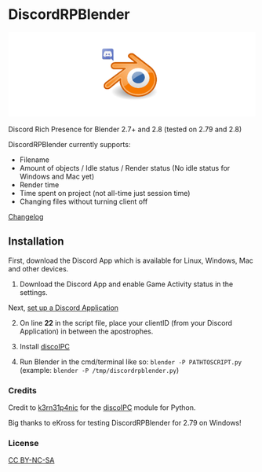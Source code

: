 # DiscordRPBlender

![Logo](https://raw.githubusercontent.com/An0n3m0us/DiscordRPBlender/master/images/DiscordRPBlender.png)

Discord Rich Presence for Blender 2.7+ and 2.8 (tested on 2.79 and 2.8)

DiscordRPBlender currently supports:
- Filename
- Amount of objects / Idle status / Render status (No idle status for Windows and Mac yet)
- Render time
- Time spent on project (not all-time just session time)
- Changing files without turning client off

[Changelog](https://github.com/An0n3m0us/DiscordRPBlender/wiki/Changelog)

## Installation

First, download the Discord App which is available for Linux, Windows, Mac and other devices.

1. Download the Discord App and enable Game Activity status in the settings.

Next, [set up a Discord Application](https://github.com/An0n3m0us/DiscordRPBlender/wiki/Creating-a-Discord-Application)

2. On line **22** in the script file, place your clientID (from your Discord Application) in between the apostrophes.

3. Install [discoIPC](https://github.com/k3rn31p4nic/discoIPC)

4. Run Blender in the cmd/terminal like so: `blender -P PATHTOSCRIPT.py` (example: `blender -P /tmp/discordrpblender.py`)

### Credits

Credit to [k3rn31p4nic](https://github.com/k3rn31p4nic/) for the [discoIPC](https://github.com/k3rn31p4nic/discoIPC) module for Python.

Big thanks to eKross for testing DiscordRPBlender for 2.79 on Windows!

### License
[CC BY-NC-SA](https://creativecommons.org/licenses/by-nc-sa/4.0/)

